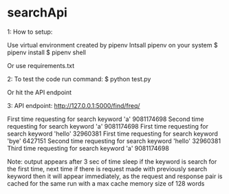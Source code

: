 # searchApi

1: How to setup:

Use virtual environment created by pipenv
Intsall pipenv on your system
$ pipenv install
$ pipenv shell

Or use requirements.txt

2: To test the code run command:
$ python test.py

Or hit the API endpoint

3: API endpoint:  http://127.0.0.1:5000/find/freq/<single word argument here>
  
First time requesting for search keyword 'a' 
9081174698
Second time requesting for search keyword 'a' 
9081174698
First time requesting for search keyword 'hello' 
32960381
First time requesting for search keyword 'bye' 
6427151
Second time requesting for search keyword 'hello' 
32960381
Third time requesting for search keyword 'a' 
9081174698


Note: output appears after 3 sec of time sleep if the keyword is search for the first time, next time if there is request made with previously search           keyword then it will appear immediately, as the request and response pair is cached for the same run with a max cache memory size of 128 words  
  
